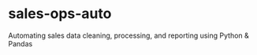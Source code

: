 # sales-ops-auto
Automating sales data cleaning, processing, and reporting using Python &amp; Pandas
